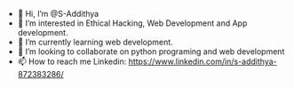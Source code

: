 - 👋 Hi, I’m @S-Addithya
- 👀 I’m interested in Ethical Hacking, Web Development and App development.
- 🌱 I’m currently learning web development.
- 💞️ I’m looking to collaborate on python programing and web development
- 📫 How to reach me Linkedin: https://www.linkedin.com/in/s-addithya-872383286/

<!---
S-Addithya/S-Addithya is a ✨ special ✨ repository because its `README.md` (this file) appears on your GitHub profile.
You can click the Preview link to take a look at your changes.
--->
